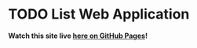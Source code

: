 # TODO List Web Application

**Watch this site live [here on GitHub Pages](https://part-cadet.github.io/todo/index.html)!**